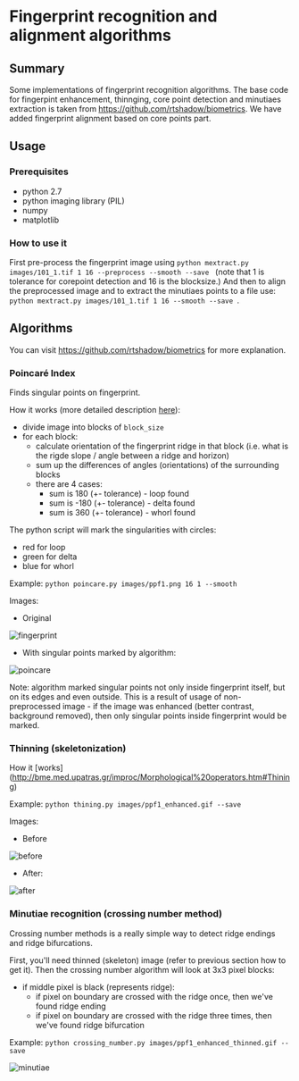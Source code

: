 # Fingerprint recognition and alignment algorithms

## Summary
Some implementations of fingerprint recognition algorithms. The base code for fingerpint enhancement, thinnging, core point detection and minutiaes extraction is taken from https://github.com/rtshadow/biometrics. We have added fingerprint alignment based on core points part.

## Usage

### Prerequisites
* python 2.7
* python imaging library (PIL)
* numpy
* matplotlib

### How to use it
First pre-process the fingerprint image using ```python mextract.py images/101_1.tif 1 16 --preprocess --smooth --save ``` (note that 1 is tolerance for corepoint detection and 16 is the blocksize.) And then to align the preprocessed image and to extract the minutiaes points to a file use: ```python mextract.py images/101_1.tif 1 16 --smooth --save ```. 

## Algorithms
You can visit https://github.com/rtshadow/biometrics for more explanation.

### Poincaré Index
Finds singular points on fingerprint. 

How it works (more detailed description [here](http://books.google.pl/books?id=1Wpx25D8qOwC&lpg=PA120&ots=9wRY0Rosb7&dq=poincare%20index%20fingerprint&hl=pl&pg=PA120#v=onepage&q=poincare%20index%20fingerprint&f=false)):
* divide image into blocks of ```block_size```
* for each block: 
    * calculate orientation of the fingerprint ridge in that block (i.e. what is the rigde slope / angle between a ridge and horizon)
    * sum up the differences of angles (orientations) of the surrounding blocks
    * there are 4 cases:
        * sum is 180 (+- tolerance) - loop found
        * sum is -180 (+- tolerance) - delta found
        * sum is 360 (+- tolerance) - whorl found

The python script will mark the singularities with circles:
* red for loop
* green for delta
* blue for whorl
      
Example: ```python poincare.py images/ppf1.png 16 1 --smooth```

Images:
* Original 

![fingerprint](https://raw.github.com/rtshadow/biometrics/master/images/ppf1.png)

* With singular points marked by algorithm: 

![poincare](https://raw.github.com/rtshadow/biometrics/master/images/ppf1_poincare.gif)

Note: algorithm marked singular points not only inside fingerprint itself, but on its edges and even outside. This is a result of usage of non-preprocessed image - if the image was enhanced (better contrast, background removed), then only singular points inside fingerprint would be marked.

### Thinning (skeletonization)

How it [works] (http://bme.med.upatras.gr/improc/Morphological%20operators.htm#Thining)

Example: ```python thining.py images/ppf1_enhanced.gif --save```

Images:
* Before

![before](https://raw.github.com/rtshadow/biometrics/master/images/ppf1_enhanced.gif)

* After:

![after](https://raw.github.com/rtshadow/biometrics/master/images/ppf1_enhanced_thinned.gif)

### Minutiae recognition (crossing number method)
Crossing number methods is a really simple way to detect ridge endings and ridge bifurcations.

First, you'll need thinned (skeleton) image (refer to previous section how to get it). Then the crossing number algorithm will look at 3x3 pixel blocks:
* if middle pixel is black (represents ridge):
    * if pixel on boundary are crossed with the ridge once, then we've found ridge ending
    * if pixel on boundary are crossed with the ridge three times, then we've found ridge bifurcation
    
Example: ```python crossing_number.py images/ppf1_enhanced_thinned.gif --save```

![minutiae](https://raw.github.com/rtshadow/biometrics/master/images/ppf1_enhanced_thinned_minutiae.gif)
